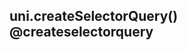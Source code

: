 ## uni.createSelectorQuery() @createselectorquery

<!-- UTSAPIJSON.createSelectorQuery.description -->

<!-- UTSAPIJSON.createSelectorQuery.param -->

<!-- UTSAPIJSON.createSelectorQuery.returnValue -->

<!-- UTSAPIJSON.createSelectorQuery.compatibility -->

<!-- UTSAPIJSON.createSelectorQuery.tutorial -->

<!-- UTSAPIJSON.general_type.name -->

<!-- UTSAPIJSON.general_type.param -->